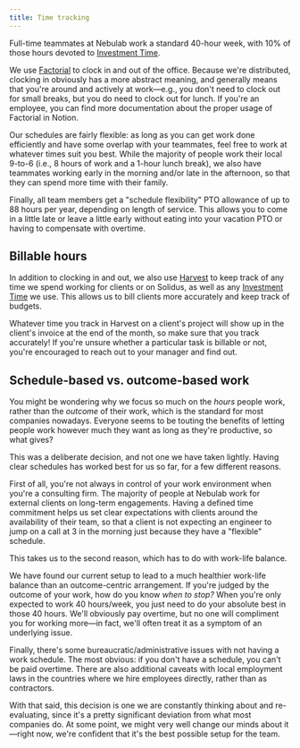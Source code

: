 ```yaml
---
title: Time tracking
---
```


Full-time teammates at Nebulab work a standard 40-hour week, with 10% of those hours devoted to
[Investment Time](/personal-growth/investment-time).

We use [Factorial](https://factorialhr.com) to clock in and out of the office. Because we're
distributed, clocking in obviously has a more abstract meaning, and generally means that you're
around and actively at work—e.g., you don't need to clock out for small breaks, but you do need to 
clock out for lunch. If you're an employee, you can find more documentation about the proper usage
of Factorial in Notion.

Our schedules are fairly flexible: as long as you can get work done efficiently and have some
overlap with your teammates, feel free to work at whatever times suit you best. While the majority
of people work their local 9-to-6 (i.e., 8 hours of work and a 1-hour lunch break), we also have
teammates working early in the morning and/or late in the afternoon, so that they can spend more
time with their family.

Finally, all team members get a "schedule flexibility" PTO allowance of up to 88 hours per year,
depending on length of service. This allows you to come in a little late or leave a little early
without eating into your vacation PTO or having to compensate with overtime.

## Billable hours

In addition to clocking in and out, we also use [Harvest](https://harvestapp.com) to keep track of
any time we spend working for clients or on Solidus, as well as any
[Investment Time](/personal-growth/investment-time) we use. This allows us to bill clients more
accurately and keep track of budgets.

Whatever time you track in Harvest on a client's project will show up in the client's invoice at the
end of the month, so make sure that you track accurately! If you're unsure whether a particular task
is billable or not, you're encouraged to reach out to your manager and find out.

## Schedule-based vs. outcome-based work

You might be wondering why we focus so much on the _hours_ people work, rather than the _outcome_ of
their work, which is the standard for most companies nowadays. Everyone seems to be touting the
benefits of letting people work however much they want as long as they're productive, so what gives?

This was a deliberate decision, and not one we have taken lightly. Having clear schedules has worked
best for us so far, for a few different reasons.

First of all, you're not always in control of your work environment when you're a consulting
firm. The majority of people at Nebulab work for external clients on long-term engagements. Having
a defined time commitment helps us set clear expectations with clients around the availability of
their team, so that a client is not expecting an engineer to jump on a call at 3 in the morning
just because they have a "flexible" schedule.

This takes us to the second reason, which has to do with work-life balance.

We have found our current setup to lead to a much healthier work-life balance than an
outcome-centric arrangement. If you're judged by the outcome of your work, how do you know _when
to stop?_ When you're only expected to work 40 hours/week, you just need to do your absolute best
in those 40 hours. We'll obviously pay overtime, but no one will compliment you for working more—in
fact, we'll often treat it as a symptom of an underlying issue.

Finally, there's some bureaucratic/administrative issues with not having a work schedule. The most
obvious: if you don't have a schedule, you can't be paid overtime. There are also additional caveats
with local employment laws in the countries where we hire employees directly, rather than as
contractors.

With that said, this decision is one we are constantly thinking about and re-evaluating, since
it's a pretty significant deviation from what most companies do. At some point, we might very well
change our minds about it—right now, we're confident that it's the best possible setup for the team.
